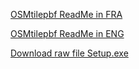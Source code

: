 [OSMtilepbf ReadMe in FRA](http://195.15.228.159/public/siteFR1.html)

[OSMtilepbf ReadMe in ENG](http://195.15.228.159/public/siteEN1.html)

[Download raw file Setup.exe](https://github.com/michelco/OSMtilepbf/blob/main/install.bat?raw=true)

